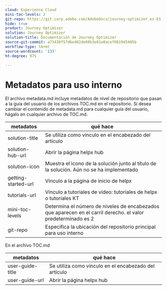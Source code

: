 ```yaml
---
cloud: Experience Cloud
mini-toc-levels: 2
git-repo: https://git.corp.adobe.com/AdobeDocs/journey-optimizer.es-ES
hide: true
product: Journey Optimizer
solution: Journey Optimizer
solution-title: Documentación de Journey Optimizer
source-git-commit: a73430f57d6e482de08b3e01a8acef081945405b
workflow-type: tm+mt
source-wordcount: '133'
ht-degree: 97%

---
```



# Metadatos para uso interno

El archivo metadata.md incluye metadatos de nivel de repositorio que pasan a la guía del usuario de los archivos TOC.md en el repositorio. Si desea cambiar el contenido de metadata.md para cualquier guía del usuario, hágalo en cualquier archivo de TOC.md.

| metadatos | qué hace |
|--- |--- |
| solution-title | Se utiliza como vínculo en el encabezado del artículo |
| solution-hub-url | Abrir la página helpx hub |
| solution-icon | Muestra el icono de la solución junto al título de la solución. Aún no se ha implementado |
| getting-started-url | Vínculo a la página de inicio de helpx |
| tutorials-url | Vínculo a tutoriales de vídeo: tutoriales de helpx o tutoriales KT |
| mini-toc-levels | Determina el número de niveles de encabezados que aparecen en el carril derecho. el valor predeterminado es 2 |
| git-repo | Especifica la ubicación del repositorio principal para uso interno |

En el archivo TOC.md

| metadatos | qué hace |
|--- |--- |
| user-guide-title | Se utiliza como vínculo en el encabezado del artículo |
| user-guide-url | Abrir la página helpx hub |
